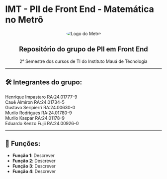 # IMT - PII de Front End - Matemática no Metrô

<div align="center">
  <img src="https://upload.wikimedia.org/wikipedia/commons/thumb/d/d7/Metr%C3%B4-SP_logo.svg/2560px-Metr%C3%B4-SP_logo.svg.png" alt="Logo do Metrô" style="border-radius: 50%;">
  <h2>Repositório do grupo de PII em Front End</h2>
  <p>2° Semestre dos cursos de TI do Instituto Mauá de Técnologia</p>
</div>

---

## 🛠️ Integrantes do grupo:

<div style="text-align: justify;">
  Henrique Impastaro   RA:24.01777-9<br>
  Cauê Almiron         RA:24.01734-5<br>
  Gustavo Seripierri   RA:24.00630-0<br>
  Murilo Rodrigues     RA:24.01780-9<br>
  Murilo Kaspar        RA:24.01178-9<br>
  Eduardo Kenzo Fujii  RA:24.00926-0<br>
</div>
 
---

## 🔧 Funções:

- **Função 1**: Descrever
- **Função 2**: Descrever
- **Função 3**: Descrever
- **Função 4**: Descrever